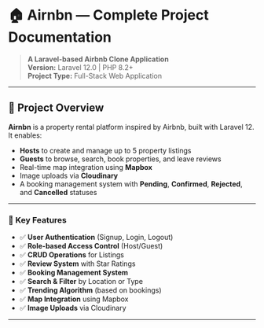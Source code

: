 # 🏠 Airnbn — Complete Project Documentation

> **A Laravel-based Airbnb Clone Application**  
> **Version:** Laravel 12.0 | PHP 8.2+  
> **Project Type:** Full-Stack Web Application  

---

## 🎯 Project Overview

**Airnbn** is a property rental platform inspired by Airbnb, built with Laravel 12. It enables:

- **Hosts** to create and manage up to 5 property listings  
- **Guests** to browse, search, book properties, and leave reviews  
- Real-time map integration using **Mapbox**  
- Image uploads via **Cloudinary**  
- A booking management system with **Pending**, **Confirmed**, **Rejected**, and **Cancelled** statuses  

---

### 🧩 Key Features

- ✅ **User Authentication** (Signup, Login, Logout)  
- ✅ **Role-based Access Control** (Host/Guest)  
- ✅ **CRUD Operations** for Listings  
- ✅ **Review System** with Star Ratings  
- ✅ **Booking Management System**  
- ✅ **Search & Filter** by Location or Type  
- ✅ **Trending Algorithm** (based on bookings)  
- ✅ **Map Integration** using Mapbox  
- ✅ **Image Uploads** via Cloudinary  

---
